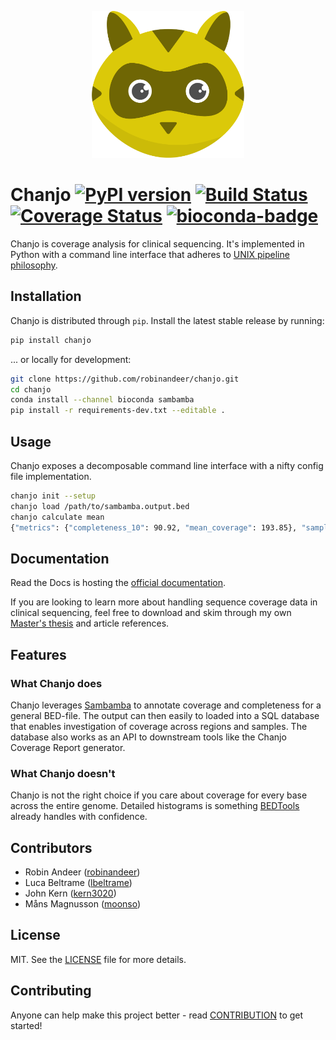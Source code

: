 <p align="center">
  <a href="http://chanjo.co">
    <img height="235" width="244" src="docs/assets/logo.png"/>
  </a>
</p>

# Chanjo [![PyPI version][fury-image]][fury-url] [![Build Status][travis-image]][travis-url] [![Coverage Status][coveralls-image]][coveralls-url] [![bioconda-badge][bioconda-img]][bioconda-url]

Chanjo is coverage analysis for clinical sequencing. It's implemented in Python
with a command line interface that adheres to [UNIX pipeline philosophy][unix].

## Installation
Chanjo is distributed through `pip`. Install the latest stable release by
running:

```bash
pip install chanjo
```

... or locally for development:

```bash
git clone https://github.com/robinandeer/chanjo.git
cd chanjo
conda install --channel bioconda sambamba
pip install -r requirements-dev.txt --editable .
```

## Usage
Chanjo exposes a decomposable command line interface with a nifty config file
implementation.

```bash
chanjo init --setup
chanjo load /path/to/sambamba.output.bed
chanjo calculate mean
{"metrics": {"completeness_10": 90.92, "mean_coverage": 193.85}, "sample_id": "sample1"}
```

## Documentation
Read the Docs is hosting the [official documentation][docs].

If you are looking to learn more about handling sequence coverage data in
clinical sequencing, feel free to download and skim through my own
[Master's thesis][thesis] and article references.

## Features

### What Chanjo does
Chanjo leverages [Sambamba][sambamba] to annotate coverage and completeness
for a general BED-file. The output can then easily to loaded into a SQL
database that enables investigation of coverage across regions and samples.
The database also works as an API to downstream tools like the Chanjo
Coverage Report generator.

### What Chanjo doesn't
Chanjo is not the right choice if you care about coverage for every base across
the entire genome. Detailed histograms is something [BEDTools][bedtools]
already handles with confidence.

## Contributors
-   Robin Andeer ([robinandeer](https://github.com/robinandeer))
-   Luca Beltrame ([lbeltrame](https://github.com/lbeltrame))
-   John Kern ([kern3020](https://github.com/kern3020))
-   Måns Magnusson ([moonso](https://github.com/moonso))

## License
MIT. See the [LICENSE](LICENSE) file for more details.

## Contributing
Anyone can help make this project better - read [CONTRIBUTION](CONTRIBUTION.md)
to get started!


[unix]: http://en.wikipedia.org/wiki/Unix_philosophy
[docs]: http://www.chanjo.co/en/latest/
[bedtools]: http://bedtools.readthedocs.org/en/latest/
[thesis]: https://s3.amazonaws.com/tudo/chanjo/RobinAndeerMastersThesisFinal_2013.pdf
[sambamba]: http://lomereiter.github.io/sambamba/
[fury-url]: http://badge.fury.io/py/chanjo
[fury-image]: https://badge.fury.io/py/chanjo.png

[travis-url]: https://travis-ci.org/robinandeer/chanjo
[travis-image]: https://img.shields.io/travis/robinandeer/chanjo.svg?style=flat-square

[coveralls-url]: https://coveralls.io/r/robinandeer/chanjo
[coveralls-image]: https://img.shields.io/coveralls/robinandeer/chanjo.svg?style=flat-square

[bioconda-url]: http://bioconda.github.io
[bioconda-img]: https://img.shields.io/badge/install%20with-bioconda-brightgreen.svg?style=flat-square
